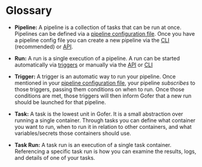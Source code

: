 # Glossary

- **Pipeline:** A pipeline is a collection of tasks that can be run at once. Pipelines can be defined via a [pipeline configuration file](pipeline-configuration/overview.md). Once you have a pipeline config file you can create a new pipeline via the [CLI](cli/gofer_pipeline_create.md) (recommended) or [API](API.md).

- **Run:** A run is a single execution of a pipeline. A run can be started automatically via [triggers](triggers/overview.md) or manually via the [API](API.md) or [CLI](cli/gofer_run_start.md)

- **Trigger:** A trigger is an automatic way to run your pipeline. Once mentioned in your [pipeline configuration file](pipeline-configuration/overview.md), your pipeline _subscribes_ to those triggers, passing them conditions on when to run. Once those conditions are met, those triggers will then inform Gofer that a new run should be launched for that pipeline.

- **Task:** A task is the lowest unit in Gofer. It is a small abstraction over running a single container. Through tasks you can define what container you want to run, when to run it in relation to other containers, and what variables/secrets those containers should use.

- **Task Run:** A task run is an execution of a single task container. Referencing a specific task run is how you can examine the results, logs, and details of one of your tasks.

